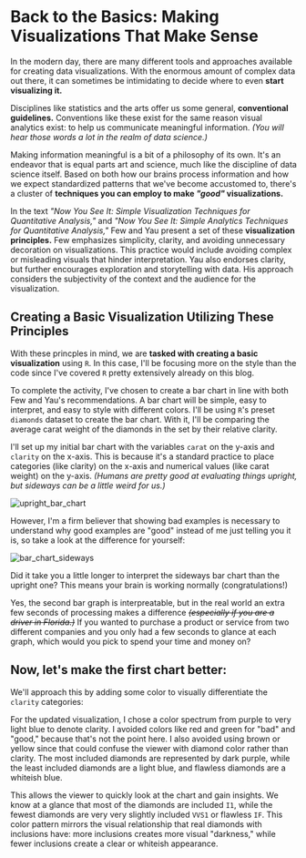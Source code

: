 # Back to the Basics: Making Visualizations That Make Sense

In the modern day, there are many different tools and approaches available for creating data visualizations. With the enormous amount of complex data out there, it can sometimes be intimidating to decide where to even **start visualizing it.**

Disciplines like statistics and the arts offer us some general, **conventional guidelines.** Conventions like these exist for the same reason visual analytics exist: to help us communicate meaningful information. *(You will hear those words a lot in the realm of data science.)*

Making information meaningful is a bit of a philosophy of its own. It's an endeavor that is equal parts art and science, much like the discipline of data science itself. Based on both how our brains process information and how we expect standardized patterns that we've become accustomed to, there's a cluster of **techniques you can employ to make *"good"* visualizations.**

In the text *"Now You See It: Simple Visualization Techniques for Quantitative Analysis,"* and *"Now You See It: Simple Analytics Techniques for Quantitative Analysis,"* Few and Yau present a set of these **visualization principles.** Few emphasizes simplicity, clarity, and avoiding unnecessary decoration on visualizations. This practice would include avoiding complex or misleading visuals that hinder interpretation. Yau also endorses clarity, but further encourages exploration and storytelling with data. His approach considers the subjectivity of the context and the audience for the visualization.

## Creating a Basic Visualization Utilizing These Principles

With these princples in mind, we are **tasked with creating a basic visualization** using `R`. In this case, I'll be focusing more on the style than the code since I've covered `R` pretty extensively already on this blog.

To complete the activity, I've chosen to create a bar chart in line with both Few and Yau's recommendations. A bar chart will be simple, easy to interpret, and easy to style with different colors. I'll be using `R`'s preset `diamonds` dataset to create the bar chart. With it, I'll be comparing the average carat weight of the diamonds in the set by their relative clarity.

I'll set up my initial bar chart with the variables `carat` on the y-axis and `clarity` on the x-axis. This is because it's a standard practice to place categories (like clarity) on the x-axis and numerical values (like carat weight) on the y-axis. *(Humans are pretty good at evaluating things upright, but sideways can be a little weird for us.)*

![upright_bar_chart](https://github.com/user-attachments/assets/437a02cd-50ba-490b-95cb-b74bf478f137)


However, I'm a firm believer that showing bad examples is necessary to understand why good examples are "good" instead of me just telling you it is, so take a look at the difference for yourself:

![bar_chart_sideways](https://github.com/user-attachments/assets/7a7d08d9-064f-4bee-81cf-cf0ea2882cf1)


Did it take you a little longer to interpret the sideways bar chart than the upright one? This means your brain is working normally (congratulations!)

Yes, the second bar graph is interpreatable, but in the real world an extra few seconds of processing makes a difference ~~*(especially if you are a driver in Florida.)*~~ If you wanted to purchase a product or service from two different companies and you only had a few seconds to glance at each graph, which would you pick to spend your time and money on?

## Now, let's make the first chart better:
We'll approach this by adding some color to visually differentiate the `clarity` categories:


For the updated visualization, I chose a color spectrum from purple to very light blue to denote clarity. I avoided colors like red and green for "bad" and "good," because that's not the point here. I also avoided using brown or yellow since that could confuse the viewer with diamond color rather than clarity. The most included diamonds are represented by dark purple, while the least included diamonds are a light blue, and flawless diamonds are a whiteish blue.

This allows the viewer to quickly look at the chart and gain insights. We know at a glance that most of the diamonds are included `I1`, while the fewest diamonds are very very slightly included `VVS1` or flawless `IF`. This color pattern mirrors the visual relationship that real diamonds with inclusions have: more inclusions creates more visual "darkness," while fewer inclusions create a clear or whiteish appearance.

